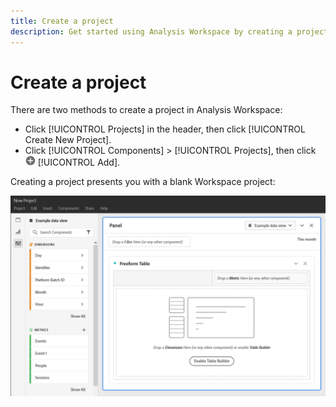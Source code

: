 ```yaml
---
title: Create a project
description: Get started using Analysis Workspace by creating a project.
---
```


# Create a project

There are two methods to create a project in Analysis Workspace:

* Click [!UICONTROL Projects] in the header, then click [!UICONTROL Create New Project].
* Click [!UICONTROL Components] > [!UICONTROL Projects], then click ![Add](../assets/add.png) [!UICONTROL Add].

Creating a project presents you with a blank Workspace project:

![Blank project](../assets/blank-project.png)

<!-- This page serves as a placeholder for the 'Create project' modal that is currently in the old world. -->
